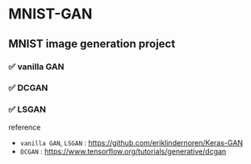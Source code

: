 # MNIST-GAN

## MNIST image generation project

### ✅ vanilla GAN
### ✅ DCGAN
### ✅ LSGAN




reference
- ```vanilla GAN```, ```LSGAN``` : https://github.com/eriklindernoren/Keras-GAN
- ```DCGAN``` : https://www.tensorflow.org/tutorials/generative/dcgan
